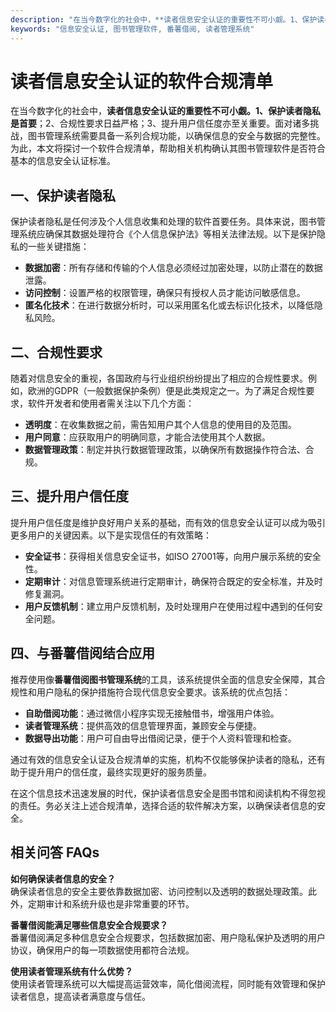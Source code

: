 ```yaml
---
description: "在当今数字化的社会中，**读者信息安全认证的重要性不可小觑。1、保护读者隐私是首要**；2、合规性要求日益严格；3、提升用户信任度亦至关重要。面对诸多挑战，图书管理系统需要具备一系列合规功能，以确保信息的安全与数据的完整性。为此，本文将探讨一个软件合规清单，帮助相关机构确认其图书管理软件是否符合基本的信息安全认证标准。"
keywords: "信息安全认证, 图书管理软件, 番薯借阅, 读者管理系统"
---
```

# 读者信息安全认证的软件合规清单  
  

在当今数字化的社会中，**读者信息安全认证的重要性不可小觑。1、保护读者隐私是首要**；2、合规性要求日益严格；3、提升用户信任度亦至关重要。面对诸多挑战，图书管理系统需要具备一系列合规功能，以确保信息的安全与数据的完整性。为此，本文将探讨一个软件合规清单，帮助相关机构确认其图书管理软件是否符合基本的信息安全认证标准。

## **一、保护读者隐私**

保护读者隐私是任何涉及个人信息收集和处理的软件首要任务。具体来说，图书管理系统应确保其数据处理符合《个人信息保护法》等相关法律法规。以下是保护隐私的一些关键措施：

- **数据加密**：所有存储和传输的个人信息必须经过加密处理，以防止潜在的数据泄露。
- **访问控制**：设置严格的权限管理，确保只有授权人员才能访问敏感信息。
- **匿名化技术**：在进行数据分析时，可以采用匿名化或去标识化技术，以降低隐私风险。

## **二、合规性要求**

随着对信息安全的重视，各国政府与行业组织纷纷提出了相应的合规性要求。例如，欧洲的GDPR（一般数据保护条例）便是此类规定之一。为了满足合规性要求，软件开发者和使用者需关注以下几个方面：

- **透明度**：在收集数据之前，需告知用户其个人信息的使用目的及范围。
- **用户同意**：应获取用户的明确同意，才能合法使用其个人数据。
- **数据管理政策**：制定并执行数据管理政策，以确保所有数据操作符合法、合规。

## **三、提升用户信任度**

提升用户信任度是维护良好用户关系的基础，而有效的信息安全认证可以成为吸引更多用户的关键因素。以下是实现信任的有效策略：

- **安全证书**：获得相关信息安全证书，如ISO 27001等，向用户展示系统的安全性。
- **定期审计**：对信息管理系统进行定期审计，确保符合既定的安全标准，并及时修复漏洞。
- **用户反馈机制**：建立用户反馈机制，及时处理用户在使用过程中遇到的任何安全问题。

## **四、与番薯借阅结合应用**

推荐使用像**番薯借阅图书管理系统**的工具，该系统提供全面的信息安全保障，其合规性和用户隐私的保护措施符合现代信息安全要求。该系统的优点包括：

- **自助借阅功能**：通过微信小程序实现无接触借书，增强用户体验。
- **读者管理系统**：提供高效的信息管理界面，兼顾安全与便捷。
- **数据导出功能**：用户可自由导出借阅记录，便于个人资料管理和检查。

通过有效的信息安全认证及合规清单的实施，机构不仅能够保护读者的隐私，还有助于提升用户的信任度，最终实现更好的服务质量。

在这个信息技术迅速发展的时代，保护读者信息安全是图书馆和阅读机构不得忽视的责任。务必关注上述合规清单，选择合适的软件解决方案，以确保读者信息的安全。

## 相关问答 FAQs  

**如何确保读者信息的安全？**  
确保读者信息的安全主要依靠数据加密、访问控制以及透明的数据处理政策。此外，定期审计和系统升级也是非常重要的环节。

**番薯借阅能满足哪些信息安全合规要求？**  
番薯借阅满足多种信息安全合规要求，包括数据加密、用户隐私保护及透明的用户协议，确保用户的每一项数据使用都符合法规。

**使用读者管理系统有什么优势？**  
使用读者管理系统可以大幅提高运营效率，简化借阅流程，同时能有效管理和保护读者信息，提高读者满意度与信任。
